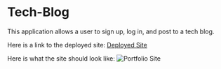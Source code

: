 # Tech-Blog
This application allows a user to sign up, log in, and post to a tech blog. 

Here is a link to the deployed site: [Deployed Site]()

Here is what the site should look like: ![Portfolio Site]() 